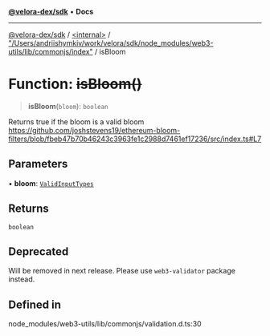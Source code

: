 [**@velora-dex/sdk**](../../../../README.md) • **Docs**

***

[@velora-dex/sdk](../../../../globals.md) / [\<internal\>](../../../README.md) / ["/Users/andriishymkiv/work/velora/sdk/node\_modules/web3-utils/lib/commonjs/index"](../README.md) / isBloom

# Function: ~~isBloom()~~

> **isBloom**(`bloom`): `boolean`

Returns true if the bloom is a valid bloom
https://github.com/joshstevens19/ethereum-bloom-filters/blob/fbeb47b70b46243c3963fe1c2988d7461ef17236/src/index.ts#L7

## Parameters

• **bloom**: [`ValidInputTypes`](../../../type-aliases/ValidInputTypes.md)

## Returns

`boolean`

## Deprecated

Will be removed in next release. Please use `web3-validator` package instead.

## Defined in

node\_modules/web3-utils/lib/commonjs/validation.d.ts:30
